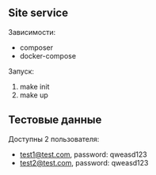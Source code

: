 ## Site service

Зависимости:
- composer
- docker-compose

Запуск:
1. make init
2. make up

## Тестовые данные

Доступны 2 пользователя:
- test1@test.com, password: qweasd123
- test2@test.com, password: qweasd123
